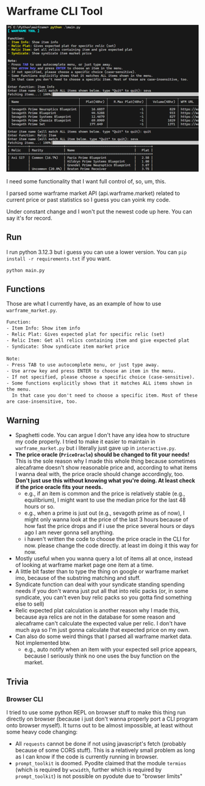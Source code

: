 # Warframe CLI Tool

![](./asset/screenshot.png)

I need some functionality that I want full control of, so, um, this.

I parsed some warframe market API (api.warframe.market) related to current price or past statistics so I guess you can yoink my code.

Under constant change and I won't put the newest code up here. You can say it's for record.

## Run

I run python 3.12.3 but i guess you can use a lower version. You can `pip install -r requirements.txt` if you want.

```
python main.py
```

## Functions
Those are what I currently have, as an example of how to use `warframe_market.py`.

```
Function:
- Item Info: Show item info
- Relic Plat: Gives expected plat for specific relic (set)
- Relic Item: Get all relics containing item and give expected plat
- Syndicate: Show syndicate item market price

Note:
- Press TAB to use autocomplete menu, or just type away.
- Use arrow key and press ENTER to choose an item in the menu.
- If not specified, please choose a specific choice (case-sensitive).
- Some functions explicitly shows that it matches ALL items shown in the menu.
  In that case you don't need to choose a specific item. Most of these are case-insensitive, too.
```

## Warning
- Spaghetti code. You can argue I don't have any idea how to structure my code properly. I tried to make it easier to maintain in `warframe_market.py` but i literally just gave up in `interactive.py`.
- **The price oracle (`PriceOracle`) should be changed to fit your needs!** This is the sole reason why I made this whole thing because sometimes alecaframe doesn't show reasonable price and, according to what items I wanna deal with, the price oracle should change accordingly, too. **Don't just use this without knowing what you're doing. At least check if the price oracle fits your needs.**
  - e.g., if an item is common and the price is relatively stable (e.g., equilibrium), I might want to use the median price for the last 48 hours or so.
  - e.g., when a prime is just out (e.g., sevagoth prime as of now), I might only wanna look at the price of the last 3 hours because of how fast the price drops and if i use the price several hours or days ago I am never gonna sell anything.
  - i haven't written the code to choose the price oracle in the CLI for now. please change the code directly. at least im doing it this way for now.
- Mostly useful when you wanna query a lot of items all at once, instead of looking at warframe market page one item at a time.
- A little bit faster than to type the thing on google or warframe market imo, because of the substring matching and stuff.
- Syndicate function can deal with your syndicate standing spending needs if you don't wanna just put all that into relic packs (or, in some syndicate, you can't even buy relic packs so you gotta find something else to sell)
- Relic expected plat calculation is another reason why I made this, because aya relics are not in the database for some reason and alecaframe can't calculate the expected value per relic. I don't have much aya so I'm just gonna calculate that expected price on my own.
- Can also do some weird things that I parsed all warframe market data. Not implemented btw.
  - e.g., auto notify when an item with your expected sell price appears, because I seriously think no one uses the buy function on the market.


## Trivia

### Browser CLI

I tried to use some python REPL on browser stuff to make this thing run directly on browser (because i just don't wanna properly port a CLI program onto browser myself). It turns out to be almost impossible, at least without some heavy code changing:
- All `requests` cannot be done if not using javascript's fetch (probably because of some CORS stuff). This is a relatively small problem as long as I can know if the code is currently running in browser.
- `prompt_toolkit` is doomed. Pyodite claimed that the module `termios` (which is required by `wcwidth`, further which is required by `prompt_toolkit`) is not possible on pyodute due to "browser limits"
